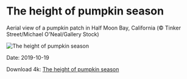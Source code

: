 # The height of pumpkin season

Aerial view of a pumpkin patch in Half Moon Bay, California (© Tinker Street/Michael O'Neal/Gallery Stock)

![The height of pumpkin season](https://bing.com/th?id=OHR.HalfMoonBayPumpkin_EN-US1382713390_UHD.jpg&rf=LaDigue_UHD.jpg&pid=hp&w=1024&h=576)

Date: 2019-10-19

Download 4k: [The height of pumpkin season](https://bing.com/th?id=OHR.HalfMoonBayPumpkin_EN-US1382713390_UHD.jpg&rf=LaDigue_UHD.jpg&pid=hp&w=3840&h=2160)

